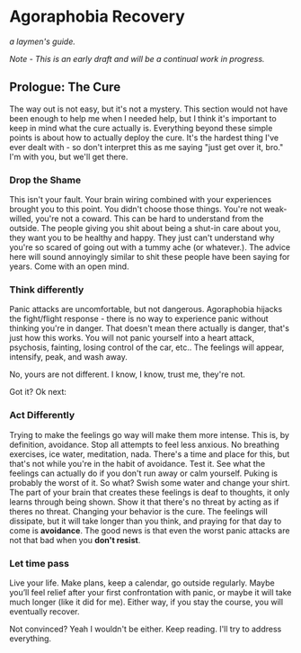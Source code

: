 # Agoraphobia Recovery

_a laymen's guide._


*Note - This is an early draft and will be a continual work in progress.*


## Prologue: The Cure 

The way out is not easy, but it's not a mystery.  This section would not have been enough to help me when I needed help, but I think it's important to keep in mind what the cure actually is. Everything beyond these simple points is about how to actually deploy the cure. It's the hardest thing I've ever dealt with - so don't interpret this as me saying "just get over it, bro."  I'm with you, but we'll get there. 






### Drop the Shame
This isn't your fault. Your brain wiring combined with your experiences brought you to this point. You didn't choose those things. You're not weak-willed, you're not a coward. This can be hard to understand from the outside. The people giving you shit about being a shut-in care about you, they want you to be healthy and happy. They just can't understand why you're so scared of going out with a tummy ache (or whatever.). The advice here will sound annoyingly similar to shit these people have been saying for years. Come with an open mind. 


### **Think differently**
Panic attacks are uncomfortable, but not dangerous. Agoraphobia hijacks the fight/flight response - there is no way to experience panic without thinking you're in danger. That doesn't mean there actually is danger, that's just how this works. You will not panic yourself into a heart attack, psychosis, fainting, losing control of the car, etc.. The feelings will appear, intensify, peak, and wash away.

No, yours are not different. I know, I know, trust me, they're not. 

Got it? Ok next: 

### **Act Differently**
Trying to make the feelings go way will make them more intense. This is, by definition, avoidance. Stop all attempts to feel less anxious. No breathing exercises, ice water, meditation, nada. There's a time and place for this, but that's not while you're in the habit of avoidance.
Test it. See what the feelings can actually do if you don't run away or calm yourself. Puking is probably the worst of it. So what? Swish some water and change your shirt.   The part of your brain that creates these feelings is deaf to thoughts, it only learns through being shown. Show it that there's no threat by acting as if theres no threat. Changing your behavior is the cure. The feelings will dissipate, but it will take longer than you think, and praying for that day to come is **avoidance**. The good news is that even the worst panic attacks are not that bad when you **don't resist**. 


### **Let time pass**
Live your life. Make plans, keep a calendar, go outside regularly. Maybe you’ll feel relief after your first confrontation with panic, or maybe it will take much longer (like it did for me). Either way, if you stay the course, you will eventually recover.



Not convinced? Yeah I wouldn't be either. Keep reading. I'll try to address everything. 
